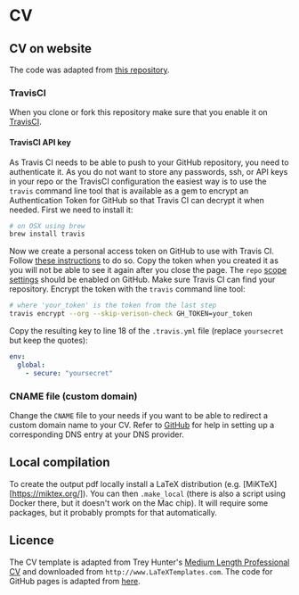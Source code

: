 # CV 

## CV on website
The code was adapted from [this repository](https://github.com/thomastweets/cv-on-ghpages).

### TravisCI
When you clone or fork this repository make sure that you enable it on [TravisCI](https://travis-ci.com).

#### TravisCI API key
As Travis CI needs to be able to push to your GitHub repository, you need to authenticate it.
As you do not want to store any passwords, ssh, or API keys in your repo or the TravisCI configuration the easiest way is to use the
`travis` command line tool that is available as a gem to encrypt an Authentication Token for GitHub so that Travis CI 
can decrypt it when needed. First we need to install it:
```bash
# on OSX using brew
brew install travis
```
Now we create a personal access token on GitHub to use with Travis CI. Follow
[these instructions](https://help.github.com/articles/creating-an-access-token-for-command-line-use/) 
to do so. Copy the token when you created 
it as you will not be able to see it again after you close the page.
The `repo` [scope settings](https://help.github.com/en/github/authenticating-to-github/creating-a-personal-access-token-for-the-command-line) should be enabled on GitHub.
Make sure Travis CI can find your repository.
Encrypt the token with the `travis` command line tool:
```bash
# where 'your_token' is the token from the last step
travis encrypt --org --skip-verison-check GH_TOKEN=your_token
```
Copy the resulting key to line 18 of the `.travis.yml` file (replace `yoursecret` but keep the quotes):
```yml
env:
  global:
    - secure: "yoursecret"
```

### CNAME file (custom domain)
Change the `CNAME` file to your needs if you want to be able to redirect a custom domain name to your CV. Refer to [GitHub](https://help.github.com/articles/setting-up-a-custom-domain-with-github-pages/) for help in setting up a corresponding DNS entry at your DNS provider.

## Local compilation
To create the output pdf locally install a LaTeX distribution (e.g. [MiKTeX][https://miktex.org/]). 
You can then `.make_local` (there is also a script using Docker there, but it doesn't work on the Mac chip). 
It will require some packages, but it probably prompts for that automatically.


## Licence
The CV template is adapted from
Trey Hunter's [Medium Length Professional CV](https://www.latextemplates.com/template/medium-length-professional-cv) and downloaded from
`http://www.LaTeXTemplates.com`.
The code for GitHub pages is adapted from [here](https://github.com/thomastweets/cv-on-ghpages).
